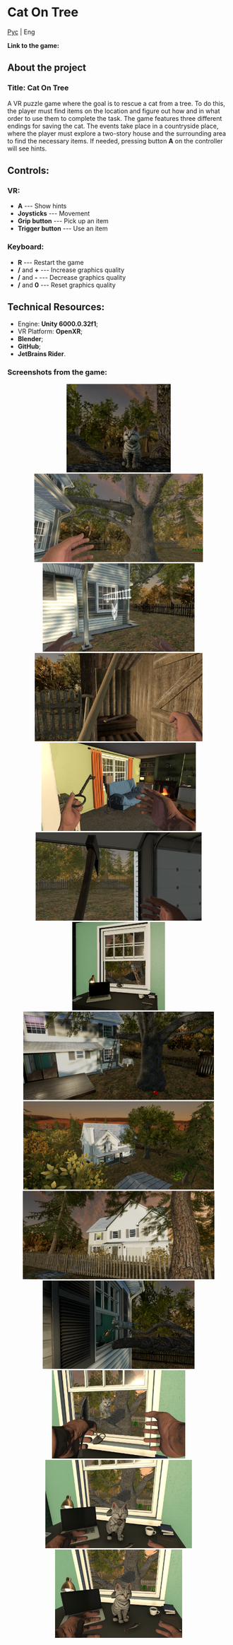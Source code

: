 # Cat On Tree

[Рус](../README.md) | Eng

**Link to the game:** 

## **About the project**

### **Title:** Cat On Tree

A VR puzzle game where the goal is to rescue a cat from a tree. To do this, the player must find items on the location and figure out how and in what order to use them to complete the task. The game features three different endings for saving the cat. The events take place in a countryside place, where the player must explore a two-story house and the surrounding area to find the necessary items. If needed, pressing button **A** on the controller will see hints.  

## **Controls:**  

### **VR:**  
- **A** --- Show hints  
- **Joysticks** --- Movement  
- **Grip button** --- Pick up an item  
- **Trigger button** --- Use an item  

### **Keyboard:**  
- **R** --- Restart the game  
- **/** and **+** --- Increase graphics quality  
- **/** and **-** --- Decrease graphics quality  
- **/** and **0** --- Reset graphics quality

## Technical Resources:
     
- Engine: **Unity 6000.0.32f1**;
- VR Platform: **OpenXR**;
- **Blender**;
- **GitHub**;
- **JetBrains Rider**.


### **Screenshots from the game**:


<div align="center">
  <img src="../Resources/Screenshots/Screnshot%20(1).png" height="200" />
  <img src="../Resources/Screenshots/Screnshot%20(2).png" height="200" />
  <img src="../Resources/Screenshots/Screnshot%20(3).png" height="200" />
  <img src="../Resources/Screenshots/Screnshot%20(4).png" height="200" />
  <img src="../Resources/Screenshots/Screnshot%20(5).png" height="200" />
  <img src="../Resources/Screenshots/Screnshot%20(6).png" height="200" />
  <img src="../Resources/Screenshots/Screnshot%20(7).png" height="200" />
  <img src="../Resources/Screenshots/Screnshot%20(8).png" height="200" />
  <img src="../Resources/Screenshots/Screnshot%20(9).png" height="200" />
  <img src="../Resources/Screenshots/Screnshot%20(10).png" height="200" />
  <img src="../Resources/Screenshots/Screnshot%20(11).png" height="200" />
  <img src="../Resources/Screenshots/Screnshot%20(12).png" height="200" />
  <img src="../Resources/Screenshots/Screnshot%20(13).png" height="200" />
  <img src="../Resources/Screenshots/Screnshot%20(14).png" height="200" />
   
</div>